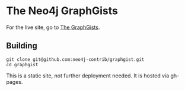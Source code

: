 The Neo4j GraphGists
====================

For the live site, go to [The GraphGists](http://gist.neo4j.org/).

Building
-----------

    git clone git@github.com:neo4j-contrib/graphgist.git
    cd graphgist
    
    
This is a static site, not further deployment needed. It is hosted via gh-pages.
